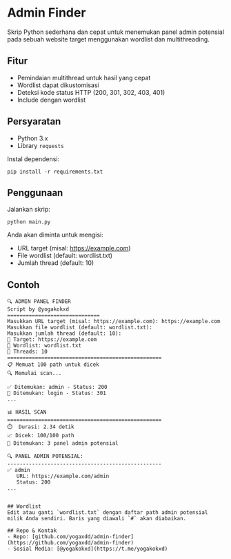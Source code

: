 # Admin Finder

Skrip Python sederhana dan cepat untuk menemukan panel admin potensial pada sebuah website target menggunakan wordlist dan multithreading.

## Fitur
- Pemindaian multithread untuk hasil yang cepat
- Wordlist dapat dikustomisasi
- Deteksi kode status HTTP (200, 301, 302, 403, 401)
- Include dengan wordlist

## Persyaratan
- Python 3.x
- Library `requests`

Instal dependensi:
```
pip install -r requirements.txt
```

## Penggunaan

Jalankan skrip:
```
python main.py
```

Anda akan diminta untuk mengisi:
- URL target (misal: https://example.com)
- File wordlist (default: wordlist.txt)
- Jumlah thread (default: 10)
## Contoh
```
🔍 ADMIN PANEL FINDER
Script by @yogakokxd
==============================
Masukkan URL target (misal: https://example.com): https://example.com
Masukkan file wordlist (default: wordlist.txt):
Masukkan jumlah thread (default: 10):
🎯 Target: https://example.com
📁 Wordlist: wordlist.txt
🧵 Threads: 10
==================================================
📋 Memuat 100 path untuk dicek
🔍 Memulai scan...

✅ Ditemukan: admin - Status: 200
🔄 Ditemukan: login - Status: 301
...

📊 HASIL SCAN
==================================================
⏱️  Durasi: 2.34 detik
📈 Dicek: 100/100 path
🎯 Ditemukan: 3 panel admin potensial

🔍 PANEL ADMIN POTENSIAL:
--------------------------------------------------
✅ admin
   URL: https://example.com/admin
   Status: 200
...
```
```

## Wordlist
Edit atau ganti `wordlist.txt` dengan daftar path admin potensial milik Anda sendiri. Baris yang diawali `#` akan diabaikan.

## Repo & Kontak
- Repo: [github.com/yogaxdd/admin-finder](https://github.com/yogaxdd/admin-finder)
- Sosial Media: [@yogakokxd](https://t.me/yogakokxd)
